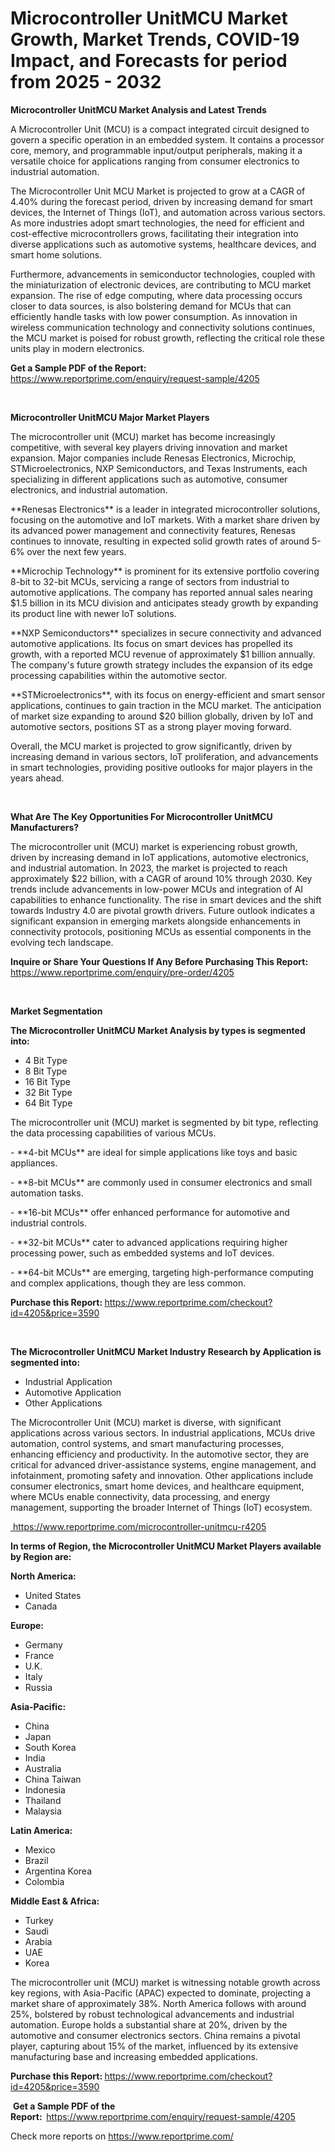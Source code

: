 <p><h1>Microcontroller UnitMCU Market Growth, Market Trends, COVID-19 Impact, and Forecasts for period from 2025 - 2032</h1></p><p><strong>Microcontroller UnitMCU Market Analysis and Latest Trends</strong></p>
<p><p>A Microcontroller Unit (MCU) is a compact integrated circuit designed to govern a specific operation in an embedded system. It contains a processor core, memory, and programmable input/output peripherals, making it a versatile choice for applications ranging from consumer electronics to industrial automation. </p><p>The Microcontroller Unit MCU Market is projected to grow at a CAGR of 4.40% during the forecast period, driven by increasing demand for smart devices, the Internet of Things (IoT), and automation across various sectors. As more industries adopt smart technologies, the need for efficient and cost-effective microcontrollers grows, facilitating their integration into diverse applications such as automotive systems, healthcare devices, and smart home solutions. </p><p>Furthermore, advancements in semiconductor technologies, coupled with the miniaturization of electronic devices, are contributing to MCU market expansion. The rise of edge computing, where data processing occurs closer to data sources, is also bolstering demand for MCUs that can efficiently handle tasks with low power consumption. As innovation in wireless communication technology and connectivity solutions continues, the MCU market is poised for robust growth, reflecting the critical role these units play in modern electronics.</p></p>
<p><strong>Get a Sample PDF of the Report:&nbsp;</strong> <a href="https://www.reportprime.com/enquiry/request-sample/4205?utm_campaign=3458&utm_medium=2&utm_source=Github&utm_content=ia&utm_term=19032025&utm_id=microcontroller-unitmcu">https://www.reportprime.com/enquiry/request-sample/4205</a></p>
<p>&nbsp;</p>
<p><strong>Microcontroller UnitMCU Major Market Players</strong></p>
<p><p>The microcontroller unit (MCU) market has become increasingly competitive, with several key players driving innovation and market expansion. Major companies include Renesas Electronics, Microchip, STMicroelectronics, NXP Semiconductors, and Texas Instruments, each specializing in different applications such as automotive, consumer electronics, and industrial automation.</p><p>**Renesas Electronics** is a leader in integrated microcontroller solutions, focusing on the automotive and IoT markets. With a market share driven by its advanced power management and connectivity features, Renesas continues to innovate, resulting in expected solid growth rates of around 5-6% over the next few years.</p><p>**Microchip Technology** is prominent for its extensive portfolio covering 8-bit to 32-bit MCUs, servicing a range of sectors from industrial to automotive applications. The company has reported annual sales nearing $1.5 billion in its MCU division and anticipates steady growth by expanding its product line with newer IoT solutions.</p><p>**NXP Semiconductors** specializes in secure connectivity and advanced automotive applications. Its focus on smart devices has propelled its growth, with a reported MCU revenue of approximately $1 billion annually. The company's future growth strategy includes the expansion of its edge processing capabilities within the automotive sector.</p><p>**STMicroelectronics**, with its focus on energy-efficient and smart sensor applications, continues to gain traction in the MCU market. The anticipation of market size expanding to around $20 billion globally, driven by IoT and automotive sectors, positions ST as a strong player moving forward.</p><p>Overall, the MCU market is projected to grow significantly, driven by increasing demand in various sectors, IoT proliferation, and advancements in smart technologies, providing positive outlooks for major players in the years ahead.</p></p>
<p>&nbsp;</p>
<p><strong>What Are The Key Opportunities For Microcontroller UnitMCU Manufacturers?</strong></p>
<p><p>The microcontroller unit (MCU) market is experiencing robust growth, driven by increasing demand in IoT applications, automotive electronics, and industrial automation. In 2023, the market is projected to reach approximately $22 billion, with a CAGR of around 10% through 2030. Key trends include advancements in low-power MCUs and integration of AI capabilities to enhance functionality. The rise in smart devices and the shift towards Industry 4.0 are pivotal growth drivers. Future outlook indicates a significant expansion in emerging markets alongside enhancements in connectivity protocols, positioning MCUs as essential components in the evolving tech landscape.</p></p>
<p><strong>Inquire or Share Your Questions If Any Before Purchasing This Report:</strong> <a href="https://www.reportprime.com/enquiry/pre-order/4205?utm_campaign=3458&utm_medium=2&utm_source=Github&utm_content=ia&utm_term=19032025&utm_id=microcontroller-unitmcu">https://www.reportprime.com/enquiry/pre-order/4205</a></p>
<p>&nbsp;</p>
<p><strong>Market Segmentation</strong></p>
<p><strong>The Microcontroller UnitMCU Market Analysis by types is segmented into:</strong></p>
<p><ul><li>4 Bit Type</li><li>8 Bit Type</li><li>16 Bit Type</li><li>32 Bit Type</li><li>64 Bit Type</li></ul></p>
<p><p>The microcontroller unit (MCU) market is segmented by bit type, reflecting the data processing capabilities of various MCUs. </p><p>- **4-bit MCUs** are ideal for simple applications like toys and basic appliances. </p><p>- **8-bit MCUs** are commonly used in consumer electronics and small automation tasks. </p><p>- **16-bit MCUs** offer enhanced performance for automotive and industrial controls. </p><p>- **32-bit MCUs** cater to advanced applications requiring higher processing power, such as embedded systems and IoT devices. </p><p>- **64-bit MCUs** are emerging, targeting high-performance computing and complex applications, though they are less common.</p></p>
<p><strong>Purchase this Report:&nbsp;</strong><a href="https://www.reportprime.com/checkout?id=4205&price=3590&utm_campaign=3458&utm_medium=2&utm_source=Github&utm_content=ia&utm_term=19032025&utm_id=microcontroller-unitmcu">https://www.reportprime.com/checkout?id=4205&price=3590</a></p>
<p>&nbsp;</p>
<p><strong>The Microcontroller UnitMCU Market Industry Research by Application is segmented into:</strong></p>
<p><ul><li>Industrial Application</li><li>Automotive Application</li><li>Other Applications</li></ul></p>
<p><p>The Microcontroller Unit (MCU) market is diverse, with significant applications across various sectors. In industrial applications, MCUs drive automation, control systems, and smart manufacturing processes, enhancing efficiency and productivity. In the automotive sector, they are critical for advanced driver-assistance systems, engine management, and infotainment, promoting safety and innovation. Other applications include consumer electronics, smart home devices, and healthcare equipment, where MCUs enable connectivity, data processing, and energy management, supporting the broader Internet of Things (IoT) ecosystem.</p></p>
<p><a href="https://www.reportprime.com/microcontroller-unitmcu-r4205?utm_campaign=3458&utm_medium=2&utm_source=Github&utm_content=ia&utm_term=19032025&utm_id=microcontroller-unitmcu">&nbsp;https://www.reportprime.com/microcontroller-unitmcu-r4205</a></p>
<p><strong>In terms of Region, the Microcontroller UnitMCU Market Players available by Region are:</strong></p>
<p>
    <p> <strong> North America: </strong>
        <ul>
            <li>United States</li>
            <li>Canada</li>
        </ul>
        </p> 
    <p> <strong> Europe: </strong>
        <ul>
            <li>Germany</li>
            <li>France</li>
            <li>U.K.</li>
            <li>Italy</li>
            <li>Russia</li>
        </ul>
        </p> 
    <p> <strong> Asia-Pacific: </strong>
        <ul>
            <li>China</li>
            <li>Japan</li>
            <li>South Korea</li>
            <li>India</li>
            <li>Australia</li>
            <li>China Taiwan</li>
            <li>Indonesia</li>
            <li>Thailand</li>
            <li>Malaysia</li>
        </ul>
        </p> 
    <p> <strong> Latin America: </strong>
        <ul>
            <li>Mexico</li>
            <li>Brazil</li>
            <li>Argentina Korea</li>
            <li>Colombia</li>
        </ul>
        </p> 
    <p> <strong> Middle East & Africa: </strong>
        <ul>
            <li>Turkey</li>
            <li>Saudi</li>
            <li>Arabia</li>
            <li>UAE</li>
            <li>Korea</li>
        </ul>
    </p>
    </p>
<p><p>The microcontroller unit (MCU) market is witnessing notable growth across key regions, with Asia-Pacific (APAC) expected to dominate, projecting a market share of approximately 38%. North America follows with around 25%, bolstered by robust technological advancements and industrial automation. Europe holds a substantial share at 20%, driven by the automotive and consumer electronics sectors. China remains a pivotal player, capturing about 15% of the market, influenced by its extensive manufacturing base and increasing embedded applications.</p></p>
<p><strong>Purchase this Report: </strong><a href="https://www.reportprime.com/checkout?id=4205&price=3590&utm_campaign=3458&utm_medium=2&utm_source=Github&utm_content=ia&utm_term=19032025&utm_id=microcontroller-unitmcu">https://www.reportprime.com/checkout?id=4205&price=3590</a></p>
<p>&nbsp;<strong>Get a Sample PDF of the Report:&nbsp;&nbsp;</strong><a href="https://www.reportprime.com/enquiry/request-sample/4205?utm_campaign=3458&utm_medium=2&utm_source=Github&utm_content=ia&utm_term=19032025&utm_id=microcontroller-unitmcu">https://www.reportprime.com/enquiry/request-sample/4205</a></p>
<p><strong></strong></p>
<p>Check more reports on <a href="https://www.reportprime.com/?utm_campaign=3458&utm_medium=2&utm_source=Github&utm_content=ia&utm_term=19032025&utm_id=microcontroller-unitmcu">https://www.reportprime.com/</a></p>